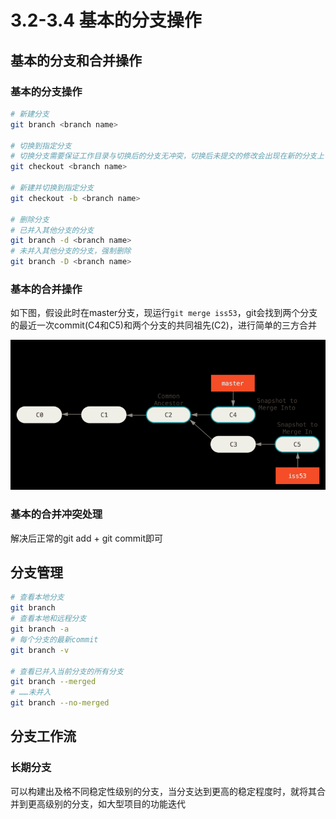 # 3.2-3.4 基本的分支操作

## 基本的分支和合并操作
### 基本的分支操作
```bash
# 新建分支
git branch <branch name>

# 切换到指定分支
# 切换分支需要保证工作目录与切换后的分支无冲突，切换后未提交的修改会出现在新的分支上
git checkout <branch name>

# 新建并切换到指定分支
git checkout -b <branch name>

# 删除分支
# 已并入其他分支的分支
git branch -d <branch name>
# 未并入其他分支的分支，强制删除
git branch -D <branch name>
```

### 基本的合并操作

如下图，假设此时在master分支，现运行`git merge iss53`，git会找到两个分支的最近一次commit(C4和C5)和两个分支的共同祖先(C2)，进行简单的三方合并

![](./images/2018-10-11-09-43-14.png)

### 基本的合并冲突处理

解决后正常的git add + git commit即可


## 分支管理

```bash
# 查看本地分支
git branch
# 查看本地和远程分支
git branch -a
# 每个分支的最新commit
git branch -v

# 查看已并入当前分支的所有分支
git branch --merged
# ……未并入
git branch --no-merged
```
## 分支工作流

### 长期分支
可以构建出及格不同稳定性级别的分支，当分支达到更高的稳定程度时，就将其合并到更高级别的分支，如大型项目的功能迭代
